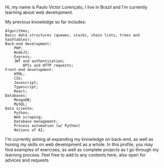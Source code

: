 Hi, my name is Paulo Victor Lorençato, I live in Brazil and I'm currently learning about web development. 

My previous knowledge so far includes:

	Algorithms;	
 	Basic data structures (quewes, stacks, chain lists, trees and hashtables);	
 	Back-end development:		
  		PHP;
		NodeJS;
		Express;
  		JWT and authentication;
    		APIs and HTTP requests;
	Front-end development:
		HTML;
		CSS;
		Javascript;
		Typescript;
		React;
	Databases:
		MongoDB;
  		MySQL;
	Data sciente:
		Python;
		Web scraping;
		Database management;
		Process automation (w/ Python)
		Notions of AI;

I'm currently aiming at expanding my knowledge on back-end, as well as honing my skills on web development as a whole. In this profile, you may find examples of exercises, as well as complete projects as I go through my learning process. Feel free to add to any contents here, also open for advices and requests
